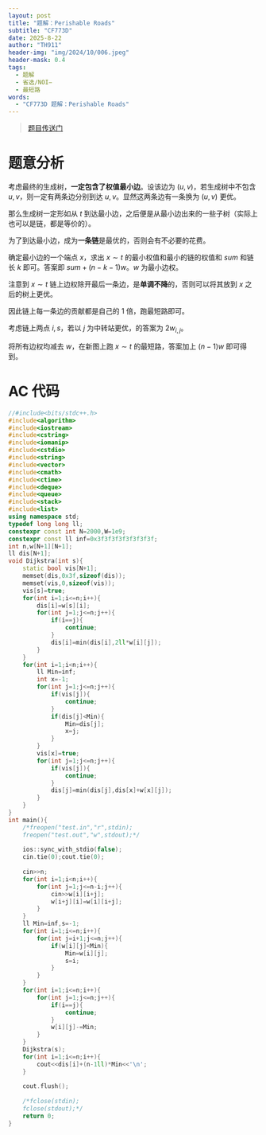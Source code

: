 ```yaml
---
layout: post
title: "题解：Perishable Roads"
subtitle: "CF773D"
date: 2025-8-22
author: "TH911"
header-img: "img/2024/10/006.jpeg"
header-mask: 0.4
tags:
  - 题解
  - 省选/NOI−
  - 最短路
words:
  - "CF773D 题解：Perishable Roads"
---
```


> [题目传送门](https://www.luogu.com.cn/problem/CF773D)

# 题意分析

考虑最终的生成树，**一定包含了权值最小边**。设该边为 $(u,v)$，若生成树中不包含 $u,v$，则一定有两条边分别到达 $u,v$。显然这两条边有一条换为 $(u,v)$ 更优。

那么生成树一定形如从 $t$ 到达最小边，之后便是从最小边出来的一些子树（实际上也可以是链，都是等价的）。

为了到达最小边，成为**一条链**是最优的，否则会有不必要的花费。

确定最小边的一个端点 $x$，求出 $x\sim t$ 的最小权值和最小的链的权值和 $\textit{sum}$ 和链长 $k$ 即可。答案即 $\textit{sum}+(n-k-1)w$。$w$ 为最小边权。

注意到 $x\sim t$ 链上边权除开最后一条边，是**单调不降**的，否则可以将其放到 $x$ 之后的树上更优。

因此链上每一条边的贡献都是自己的 $1$ 倍，跑最短路即可。

考虑链上两点 $i,s$，若以 $j$ 为中转站更优，的答案为 $2w_{i,j}$。

将所有边权均减去 $w$，在新图上跑 $x\sim t$ 的最短路，答案加上 $(n-1)w$ 即可得到。

# AC 代码

```cpp
//#include<bits/stdc++.h>
#include<algorithm>
#include<iostream>
#include<cstring>
#include<iomanip>
#include<cstdio>
#include<string>
#include<vector>
#include<cmath>
#include<ctime>
#include<deque>
#include<queue>
#include<stack>
#include<list>
using namespace std;
typedef long long ll;
constexpr const int N=2000,W=1e9;
constexpr const ll inf=0x3f3f3f3f3f3f3f3f;
int n,w[N+1][N+1];
ll dis[N+1];
void Dijkstra(int s){
	static bool vis[N+1];
	memset(dis,0x3f,sizeof(dis));
	memset(vis,0,sizeof(vis));
	vis[s]=true;
	for(int i=1;i<=n;i++){
		dis[i]=w[s][i];
		for(int j=1;j<=n;j++){
			if(i==j){
				continue;
			}
			dis[i]=min(dis[i],2ll*w[i][j]);
		}
	}
	for(int i=1;i<n;i++){
		ll Min=inf;
		int x=-1;
		for(int j=1;j<=n;j++){
			if(vis[j]){
				continue;
			}
			if(dis[j]<Min){
				Min=dis[j];
				x=j;
			}
		}
		vis[x]=true;
		for(int j=1;j<=n;j++){
			if(vis[j]){
				continue;
			}
			dis[j]=min(dis[j],dis[x]+w[x][j]);
		}
	}
}
int main(){
	/*freopen("test.in","r",stdin);
	freopen("test.out","w",stdout);*/
	
	ios::sync_with_stdio(false);
	cin.tie(0);cout.tie(0);
	
	cin>>n;
	for(int i=1;i<n;i++){
		for(int j=1;j<=n-i;j++){
			cin>>w[i][i+j];
			w[i+j][i]=w[i][i+j];
		}
	}
	ll Min=inf,s=-1;
	for(int i=1;i<=n;i++){
		for(int j=i+1;j<=n;j++){
			if(w[i][j]<Min){
				Min=w[i][j];
				s=i;
			}
		}
	}
	for(int i=1;i<=n;i++){
		for(int j=1;j<=n;j++){
			if(i==j){
				continue;
			}
			w[i][j]-=Min;
		}
	}
	Dijkstra(s);
	for(int i=1;i<=n;i++){
		cout<<dis[i]+(n-1ll)*Min<<'\n';
	}
	
	cout.flush();
	
	/*fclose(stdin);
	fclose(stdout);*/
	return 0;
}
```

